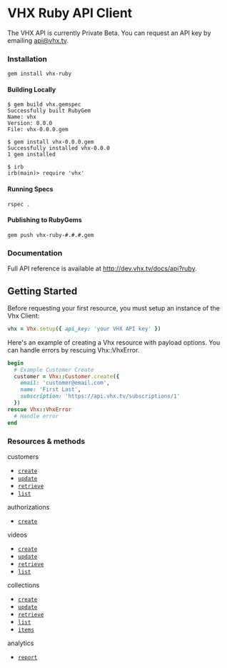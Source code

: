 # VHX Ruby API Client

The VHX API is currently Private Beta. You can request an API key by emailing api@vhx.tv.

### Installation

`gem install vhx-ruby`

#### Building Locally

```shell
$ gem build vhx.gemspec
Successfully built RubyGem
Name: vhx
Version: 0.0.0
File: vhx-0.0.0.gem

$ gem install vhx-0.0.0.gem
Successfully installed vhx-0.0.0
1 gem installed

$ irb
irb(main)> require 'vhx'
```

#### Running Specs

```shell
rspec .
```

#### Publishing to RubyGems
```shell
gem push vhx-ruby-#.#.#.gem
```

### Documentation

Full API reference is available at http://dev.vhx.tv/docs/api?ruby.

## Getting Started

Before requesting your first resource, you must setup an instance of the Vhx Client:

```ruby
vhx = Vhx.setup({ api_key: 'your VHX API key' })
```

Here's an example of creating a Vhx resource with payload options. You can handle errors by rescuing Vhx::VhxError.

```ruby
begin
  # Example Customer Create
  customer = Vhx::Customer.create({
    email: 'customer@email.com',
    name: 'First Last',
    subscription: 'https://api.vhx.tv/subscriptions/1'
  })
rescue Vhx::VhxError
  # Handle error
end
```

### Resources & methods

 customers
  * [`create`](http://dev.vhx.tv/docs/api?ruby#create_customer)
  * [`update`](http://dev.vhx.tv/docs/api?ruby#update_customer)
  * [`retrieve`](http://dev.vhx.tv/docs/api?ruby#retrieve_customer)
  * [`list`](http://dev.vhx.tv/docs/api?ruby#list_customers)

authorizations
  * [`create`](http://dev.vhx.tv/docs/api?ruby#create_authorization)

videos
  * [`create`](http://dev.vhx.tv/docs/api?ruby#create_customer)
  * [`update`](http://dev.vhx.tv/docs/api?ruby#update_customer)
  * [`retrieve`](http://dev.vhx.tv/docs/api?ruby#retrieve_customer)
  * [`list`](http://dev.vhx.tv/docs/api?ruby#list_customers)

collections
  * [`create`](http://dev.vhx.tv/docs/api?ruby#create_collection)
  * [`update`](http://dev.vhx.tv/docs/api?ruby#update_collection)
  * [`retrieve`](http://dev.vhx.tv/docs/api?ruby#retrieve_collection)
  * [`list`](http://dev.vhx.tv/docs/api?ruby#list_collections)
  * [`items`](http://dev.vhx.tv/docs/api?ruby#list_collection_items)

analytics
  * [`report`](http://dev.vhx.tv/docs/api/?ruby#analytics)
